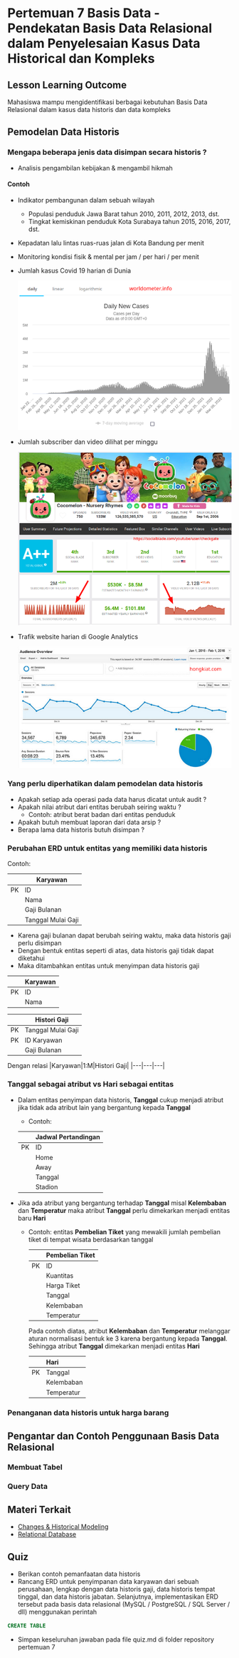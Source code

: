 # Pertemuan 7 Basis Data - Pendekatan Basis Data Relasional dalam Penyelesaian Kasus Data Historical dan Kompleks

## Lesson Learning Outcome
Mahasiswa mampu mengidentifikasi berbagai kebutuhan Basis Data Relasional dalam kasus data historis dan data kompleks

## Pemodelan Data Historis

### Mengapa beberapa jenis data disimpan secara historis ?
- Analisis pengambilan kebijakan & mengambil hikmah

#### Contoh
- Indikator pembangunan dalam sebuah wilayah
  - Populasi penduduk Jawa Barat tahun 2010, 2011, 2012, 2013, dst.
  - Tingkat kemiskinan penduduk Kota Surabaya tahun 2015, 2016, 2017, dst. 
- Kepadatan lalu lintas ruas-ruas jalan di Kota Bandung per menit
- Monitoring kondisi fisik & mental per jam / per hari / per menit
- Jumlah kasus Covid 19 harian di Dunia

  ![](worldometer-covid-cases-2022-04-13.png)
- Jumlah subscriber dan video dilihat per minggu

  ![](chocomelon.png)
- Trafik website harian di Google Analytics

  ![](ga-hongkiat.png)

### Yang perlu diperhatikan dalam pemodelan data historis
- Apakah setiap ada operasi pada data harus dicatat untuk audit ?
- Apakah nilai atribut dari entitas berubah seiring waktu ?
  - Contoh: atribut berat badan dari entitas penduduk
- Apakah butuh membuat laporan dari data arsip ?
- Berapa lama data historis butuh disimpan ?

### Perubahan ERD untuk entitas yang memiliki data historis

Contoh:

||Karyawan|
|---|---|
|PK|ID|
||Nama|
||Gaji Bulanan|
||Tanggal Mulai Gaji|

- Karena gaji bulanan dapat berubah seiring waktu, maka data historis gaji perlu disimpan
- Dengan bentuk entitas seperti di atas, data historis gaji tidak dapat diketahui
- Maka ditambahkan entitas untuk menyimpan data historis gaji

||Karyawan|
|---|---|
|PK|ID|
||Nama|

||Histori Gaji|
|---|---|
|PK|Tanggal Mulai Gaji|
|PK|ID Karyawan|
||Gaji Bulanan|

Dengan relasi 
|Karyawan|1:M|Histori Gaji|
|---|---|---|


### Tanggal sebagai atribut vs Hari sebagai entitas

- Dalam entitas penyimpan data historis, **Tanggal** cukup menjadi atribut jika tidak ada atribut lain yang bergantung kepada **Tanggal**
  - Contoh:  
  
  ||Jadwal Pertandingan|
  |---|---|
  |PK|ID|
  ||Home|
  ||Away|
  ||Tanggal|
  ||Stadion|
  
- Jika ada atribut yang bergantung terhadap **Tanggal** misal **Kelembaban** dan **Temperatur** maka atribut **Tanggal** perlu dimekarkan menjadi entitas baru **Hari**
  - Contoh: entitas **Pembelian Tiket** yang mewakili jumlah pembelian tiket di tempat wisata berdasarkan tanggal

    ||Pembelian Tiket|
    |---|---|
    |PK|ID|
    ||Kuantitas|
    ||Harga Tiket|
    ||Tanggal|
    ||Kelembaban|
    ||Temperatur|

    Pada contoh diatas, atribut **Kelembaban** dan **Temperatur** melanggar aturan normalisasi bentuk ke 3 karena bergantung kepada **Tanggal**. Sehingga atribut **Tanggal** dimekarkan menjadi entitas **Hari**
    
    ||Hari|
    |---|---|
    |PK|Tanggal|
    ||Kelembaban|
    ||Temperatur|

### Penanganan data historis untuk harga barang 

## Pengantar dan Contoh Penggunaan Basis Data Relasional

### Membuat Tabel

### Query Data

## Materi Terkait
- [Changes & Historical Modeling](https://sqldatabasetutorials.com/sql-db-section/changes-historical-modeling/)
- [Relational Database](https://sqldatabasetutorials.com/sql-db/relational-database/)

## Quiz
- Berikan contoh pemanfaatan data historis
- Rancang ERD untuk penyimpanan data karyawan dari sebuah perusahaan, lengkap dengan data historis gaji, data historis tempat tinggal, dan data historis jabatan. Selanjutnya, implementasikan ERD tersebut pada basis data relasional (MySQL / PostgreSQL / SQL Server / dll) menggunakan perintah 

```sql
CREATE TABLE
```
- Simpan keseluruhan jawaban pada file quiz.md di folder repository pertemuan 7
